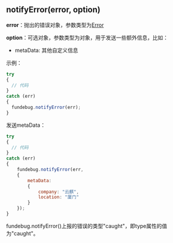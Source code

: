 ## notifyError(error, option)

**error**：抛出的错误对象，参数类型为[Error](https://developer.mozilla.org/en-US/docs/Web/JavaScript/Reference/Global_Objects/Error)

**option**：可选对象，参数类型为对象，用于发送一些额外信息，比如： 
   - metaData: 其他自定义信息

示例：

```js
try 
{
  // 代码
}
catch (err) 
{
  fundebug.notifyError(err);
}
```

发送metaData：

```js
try 
{
  // 代码
}
catch (err) 
{
    fundebug.notifyError(err,
    {
        metaData:
        {
            company: "云麒",
            location: "厦门"
        }
    });
}
```

fundebug.notifyError()上报的错误的类型"caught"，即type属性的值为"caught"。
